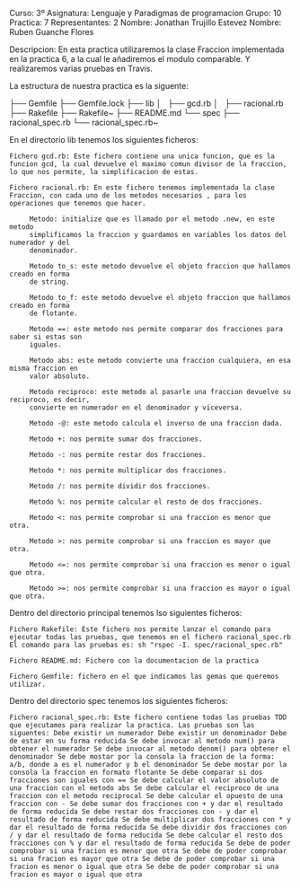 
Curso: 3º 
Asignatura: Lenguaje y Paradigmas de programacion 
Grupo: 10 
Practica: 7 
Representantes: 2 
Nombre: Jonathan Trujillo Estevez 
Nombre: Ruben Guanche Flores

Descripcion: En esta practica utilizaremos la clase Fraccion implementada en la practica 6, a la cual le añadiremos el modulo comparable. Y realizaremos varias pruebas en Travis.

La estructura de nuestra practica es la siguente:

├── Gemfile
├── Gemfile.lock
├── lib
│   ├── gcd.rb
│   ├── racional.rb
├── Rakefile
├── Rakefile~
├── README.md
└── spec
    ├── racional_spec.rb
    └── racional_spec.rb~


En el directorio lib tenemos los siguientes ficheros:

    Fichero gcd.rb: Este fichero contiene una unica funcion, que es la funcion gcd, la cual devuelve el maximo comun divisor de la fraccion, lo que nos permite, la simplificacion de estas.

    Fichero racional.rb: En este fichero tenemos implementada la clase Fraccion, con cada uno de los metodos necesarios , para los operaciones que tenemos que hacer.

         Metodo: initialize que es llamado por el metodo .new, en este metodo
         simplificamos la fraccion y guardamos en variables los datos del numerador y del
         denominador.

         Metodo to_s: este metodo devuelve el objeto fraccion que hallamos creado en forma
         de string.

         Metodo to_f: este metodo devuelve el objeto fraccion que hallamos creado en forma
         de flotante.

         Metodo ==: este metodo nos permite comparar dos fracciones para saber si estas son 
         iguales.

         Metodo abs: este metodo convierte una fraccion cualquiera, en esa misma fraccion en
         valor absoluto.

         Metodo reciproco: este metodo al pasarle una fraccion devuelve su reciproco, es decir,
         convierte en numerador en el denominador y viceversa.

         Metodo -@: este metodo calcula el inverso de una fraccion dada.

         Metodo +: nos permite sumar dos fracciones.

         Metodo -: nos permite restar dos fracciones.

         Metodo *: nos permite multiplicar dos fracciones.

         Metodo /: nos permite dividir dos fracciones.

         Metodo %: nos permite calcular el resto de dos fracciones.

         Metodo <: nos permite comprobar si una fraccion es menor que otra.

         Metodo >: nos permite comprobar si una fraccion es mayor que otra.

         Metodo <=: nos permite comprobar si una fraccion es menor o igual que otra.

         Metodo >=: nos permite comprobar si una fraccion es mayor o igual que otra.

Dentro del directorio principal tenemos lso siguientes ficheros:

    Fichero Rakefile: Este fichero nos permite lanzar el comando para ejecutar todas las pruebas, que tenemos en el fichero racional_spec.rb El comando para las pruebas es: sh "rspec -I. spec/racional_spec.rb"

    Fichero README.md: Fichero con la documentacion de la practica
    
    Fichero Gemfile: fichero en el que indicamos las gemas que queremos utilizar.

Dentro del directorio spec tenemos los siguientes ficheros:

    Fichero racional_spec.rb: Este fichero contiene todas las pruebas TDD que ejecutamos para realizar la practica. Las pruebas son las siguentes: Debe existir un numerador Debe existir un denominador Debe de estar en su forma reducida Se debe invocar al metodo num() para obtener el numerador Se debe invocar al metodo denom() para obtener el denominador Se debe mostar por la consola la fraccion de la forma: a/b, donde a es el numerador y b el denominador Se debe mostar por la consola la fraccion en formato flotante Se debe comparar si dos fracciones son iguales con == Se debe calcular el valor absoluto de una fraccion con el metodo abs Se debe calcular el reciproco de una fraccion con el metodo reciprocal Se debe calcular el opuesto de una fraccion con - Se debe sumar dos fracciones con + y dar el resultado de forma reducida Se debe restar dos fracciones con - y dar el resultado de forma reducida Se debe multiplicar dos fracciones con * y dar el resultado de forma reducida Se debe dividir dos fracciones con / y dar el resultado de forma reducida Se debe calcular el resto dos fracciones con % y dar el resultado de forma reducida Se debe de poder comprobar si una fracion es menor que otra Se debe de poder comprobar si una fracion es mayor que otra Se debe de poder comprobar si una fracion es menor o igual que otra Se debe de poder comprobar si una fracion es mayor o igual que otra

